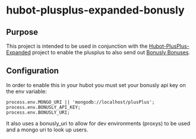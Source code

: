# hubot-plusplus-expanded-bonusly

## Purpose
This project is intended to be used in conjunction with the [Hubot-PlusPlus-Expanded](https://github.com/O-Mutt/hubot-plusplus-expanded) project to enable the plusplus to also send out [Bonusly Bonuses](https://bonus.ly). 

## Configuration
In order to enable this in your hubot you must set your bonusly api key on the env variable:
```
process.env.MONGO_URI || 'mongodb://localhost/plusPlus';
process.env.BONUSLY_API_KEY;
process.env.BONUSLY_URI;
```
It also uses a bonusly_uri to allow for dev environments (proxys) to be used and a mongo uri to look up users.
